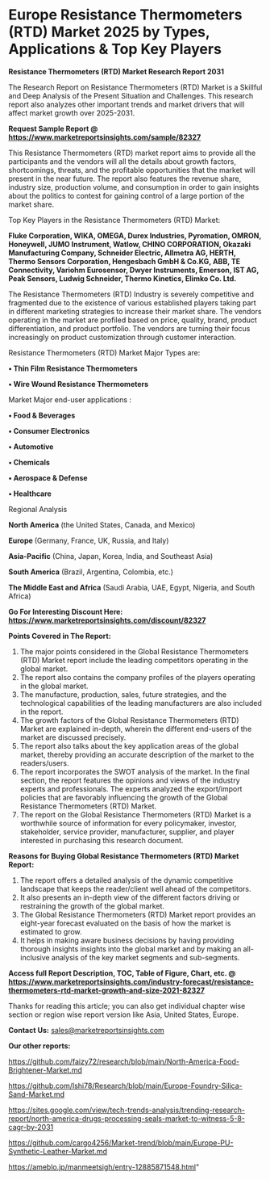  # Europe Resistance Thermometers (RTD) Market 2025 by Types, Applications & Top Key Players

<strong>Resistance Thermometers (RTD) Market Research Report 2031</strong>

The Research Report on Resistance Thermometers (RTD) Market is a Skillful and Deep Analysis of the Present Situation and Challenges. This research report also analyzes other important trends and market drivers that will affect market growth over 2025-2031.

<strong>Request Sample Report @ <a href=https://www.marketreportsinsights.com/sample/82327>https://www.marketreportsinsights.com/sample/82327</a></strong>

This Resistance Thermometers (RTD) market report aims to provide all the participants and the vendors will all the details about growth factors, shortcomings, threats, and the profitable opportunities that the market will present in the near future. The report also features the revenue share, industry size, production volume, and consumption in order to gain insights about the politics to contest for gaining control of a large portion of the market share.

Top Key Players in the Resistance Thermometers (RTD) Market:

<strong>Fluke Corporation, WIKA, OMEGA, Durex Industries, Pyromation, OMRON, Honeywell, JUMO Instrument, Watlow, CHINO CORPORATION, Okazaki Manufacturing Company, Schneider Electric, Allmetra AG, HERTH, Thermo Sensors Corporation, Hengesbach GmbH & Co.KG, ABB, TE Connectivity, Variohm Eurosensor, Dwyer Instruments, Emerson, IST AG, Peak Sensors, Ludwig Schneider, Thermo Kinetics, Elimko Co. Ltd.</strong>

The Resistance Thermometers (RTD) Industry is severely competitive and fragmented due to the existence of various established players taking part in different marketing strategies to increase their market share. The vendors operating in the market are profiled based on price, quality, brand, product differentiation, and product portfolio. The vendors are turning their focus increasingly on product customization through customer interaction.

Resistance Thermometers (RTD) Market Major Types are:

<strong>• Thin Film Resistance Thermometers

• Wire Wound Resistance Thermometers</strong>

Market Major end-user applications :

<strong>• Food & Beverages

• Consumer Electronics

• Automotive

• Chemicals

• Aerospace & Defense

• Healthcare</strong>

Regional Analysis

</u><strong><b>North America</b></strong> (the United States, Canada, and Mexico)

<strong><b>Europe </b></strong>(Germany, France, UK, Russia, and Italy)

<strong><b>Asia-Pacific</b></strong> (China, Japan, Korea, India, and Southeast Asia)

<strong><b>South America</b></strong> (Brazil, Argentina, Colombia, etc.)

<strong><b>The Middle East and Africa</b></strong> (Saudi Arabia, UAE, Egypt, Nigeria, and South Africa)

<strong>Go For Interesting Discount Here: <a href=https://www.marketreportsinsights.com/discount/82327>https://www.marketreportsinsights.com/discount/82327</a></strong>

<strong>Points Covered in The Report:</strong>
<ol>
  <li>The major points considered in the Global Resistance Thermometers (RTD) Market report include the leading competitors operating in the global market.</li>
  <li>The report also contains the company profiles of the players operating in the global market.</li>
  <li>The manufacture, production, sales, future strategies, and the technological capabilities of the leading manufacturers are also included in the report.</li>
  <li>The growth factors of the Global Resistance Thermometers (RTD) Market are explained in-depth, wherein the different end-users of the market are discussed precisely.</li>
  <li>The report also talks about the key application areas of the global market, thereby providing an accurate description of the market to the readers/users.</li>
  <li>The report incorporates the SWOT analysis of the market. In the final section, the report features the opinions and views of the industry experts and professionals. The experts analyzed the export/import policies that are favorably influencing the growth of the Global Resistance Thermometers (RTD) Market.</li>
  <li>The report on the Global Resistance Thermometers (RTD) Market is a worthwhile source of information for every policymaker, investor, stakeholder, service provider, manufacturer, supplier, and player interested in purchasing this research document.</li>
</ol>
<strong>Reasons for Buying Global Resistance Thermometers (RTD) Market Report:</strong>

<ol>
  <li>The report offers a detailed analysis of the dynamic competitive landscape that keeps the reader/client well ahead of the competitors.</li>
  <li>It also presents an in-depth view of the different factors driving or restraining the growth of the global market.</li>
  <li>The Global Resistance Thermometers (RTD) Market report provides an eight-year forecast evaluated on the basis of how the market is estimated to grow.</li>
  <li>It helps in making aware business decisions by having providing thorough insights insights into the global market and by making an all-inclusive analysis of the key market segments and sub-segments.</li>
</ol>
<strong>Access full Report Description, TOC, Table of Figure, Chart, etc. @ <a href=https://www.marketreportsinsights.com/industry-forecast/resistance-thermometers-rtd-market-growth-and-size-2021-82327>https://www.marketreportsinsights.com/industry-forecast/resistance-thermometers-rtd-market-growth-and-size-2021-82327</a></strong>


Thanks for reading this article; you can also get individual chapter wise section or region wise report version like Asia, United States, Europe.

<strong>Contact Us:</strong>
sales@marketreportsinsights.com

<strong>Our other reports:</strong>

<a href=https://github.com/faizy72/research/blob/main/North-America-Food-Brightener-Market.md>https://github.com/faizy72/research/blob/main/North-America-Food-Brightener-Market.md</a>

<a href=https://github.com/Ishi78/Research/blob/main/Europe-Foundry-Silica-Sand-Market.md>https://github.com/Ishi78/Research/blob/main/Europe-Foundry-Silica-Sand-Market.md</a>

<a href=https://sites.google.com/view/tech-trends-analysis/trending-research-report/north-america-drugs-processing-seals-market-to-witness-5-8-cagr-by-2031>https://sites.google.com/view/tech-trends-analysis/trending-research-report/north-america-drugs-processing-seals-market-to-witness-5-8-cagr-by-2031</a>

<a href=https://github.com/cargo4256/Market-trend/blob/main/Europe-PU-Synthetic-Leather-Market.md>https://github.com/cargo4256/Market-trend/blob/main/Europe-PU-Synthetic-Leather-Market.md</a>

<a href=https://ameblo.jp/manmeetsigh/entry-12885871548.html>https://ameblo.jp/manmeetsigh/entry-12885871548.html</a>"
